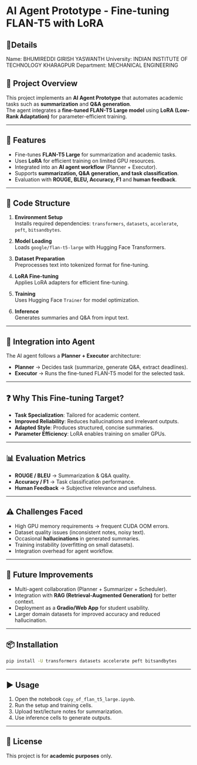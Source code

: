 # AI Agent Prototype - Fine-tuning FLAN-T5 with LoRA
## 📌Details
Name: BHUMIREDDI GIRISH YASWANTH
University: INDIAN INSTITUTE OF TECHNOLOGY KHARAGPUR
Department: MECHANICAL ENGINEERING
   

## 📌 Project Overview
This project implements an **AI Agent Prototype** that automates academic tasks such as **summarization** and **Q&A generation**.  
The agent integrates a **fine-tuned FLAN-T5 Large model** using **LoRA (Low-Rank Adaptation)** for parameter-efficient training.

---

## 🚀 Features
- Fine-tunes **FLAN-T5 Large** for summarization and academic tasks.
- Uses **LoRA** for efficient training on limited GPU resources.
- Integrated into an **AI agent workflow** (Planner + Executor).
- Supports **summarization, Q&A generation, and task classification**.
- Evaluation with **ROUGE, BLEU, Accuracy, F1** and **human feedback**.

---

## 📂 Code Structure
1. **Environment Setup**  
   Installs required dependencies: `transformers`, `datasets`, `accelerate`, `peft`, `bitsandbytes`.

2. **Model Loading**  
   Loads `google/flan-t5-large` with Hugging Face Transformers.

3. **Dataset Preparation**  
   Preprocesses text into tokenized format for fine-tuning.

4. **LoRA Fine-tuning**  
   Applies LoRA adapters for efficient fine-tuning.

5. **Training**  
   Uses Hugging Face `Trainer` for model optimization.

6. **Inference**  
   Generates summaries and Q&A from input text.

---

## 🧩 Integration into Agent
The AI agent follows a **Planner + Executor** architecture:
- **Planner** → Decides task (summarize, generate Q&A, extract deadlines).  
- **Executor** → Runs the fine-tuned FLAN-T5 model for the selected task.

---

## ❓ Why This Fine-tuning Target?
- **Task Specialization**: Tailored for academic content.  
- **Improved Reliability**: Reduces hallucinations and irrelevant outputs.  
- **Adapted Style**: Produces structured, concise summaries.  
- **Parameter Efficiency**: LoRA enables training on smaller GPUs.

---

## 📊 Evaluation Metrics
- **ROUGE / BLEU** → Summarization & Q&A quality.  
- **Accuracy / F1** → Task classification performance.  
- **Human Feedback** → Subjective relevance and usefulness.  

---

## ⚠️ Challenges Faced
- High GPU memory requirements → frequent CUDA OOM errors.  
- Dataset quality issues (inconsistent notes, noisy text).  
- Occasional **hallucinations** in generated summaries.  
- Training instability (overfitting on small datasets).  
- Integration overhead for agent workflow.  

---

## 🔮 Future Improvements
- Multi-agent collaboration (Planner + Summarizer + Scheduler).  
- Integration with **RAG (Retrieval-Augmented Generation)** for better context.  
- Deployment as a **Gradio/Web App** for student usability.  
- Larger domain datasets for improved accuracy and reduced hallucination.

---

## 📦 Installation
```bash
pip install -U transformers datasets accelerate peft bitsandbytes
```

---

## ▶️ Usage
1. Open the notebook `Copy_of_flan_t5_large.ipynb`.  
2. Run the setup and training cells.  
3. Upload text/lecture notes for summarization.  
4. Use inference cells to generate outputs.

---

## 📝 License
This project is for **academic purposes** only.

